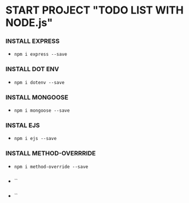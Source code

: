 # START PROJECT "TODO LIST WITH NODE.js"

### INSTALL EXPRESS
- `npm i express --save`

### INSTALL DOT ENV
- `npm i dotenv --save`

### INSTALL MONGOOSE
- `npm i mongoose --save`

### INSTAL EJS
- `npm i ejs --save`

### INSTALL METHOD-OVERRRIDE
- `npm i method-override --save`

### 
- ``

### 
- ``


